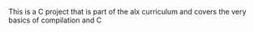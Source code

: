 This is a C project that is part of the alx curriculum and covers the very basics of compilation and C
